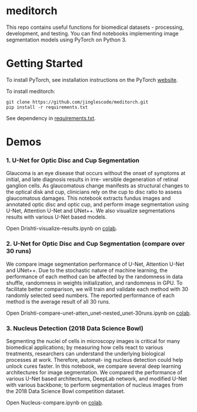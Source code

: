 # meditorch

This repo contains useful functions for biomedical datasets - processing, development, and testing. You can find notebooks implementing image segmentation models using PyTorch on Python 3.

# Getting Started

To install PyTorch, see installation instructions on the PyTorch [website](https://pytorch.org/).

To install meditorch:
```
git clone https://github.com/jinglescode/meditorch.git
pip install -r requirements.txt
```

See dependency in [requirements.txt](https://github.com/jinglescode/meditorch/blob/master/requirements.txt).

# Demos

### 1. U-Net for Optic Disc and Cup Segmentation

Glaucoma is an eye disease that occurs without the onset of symptoms at initial, and late diagnosis results in irre- versible degeneration of retinal ganglion cells. As glaucomatous change manifests as structural changes to the optical disk and cup, clinicians rely on the cup to disc ratio to assess glaucomatous damages. This notebook extracts fundus images and annotated optic disc and optic cup, and perform image segmentation using U-Net, Attention U-Net and UNet++. We also visualize segmentations results with various U-Net based models.

Open Drishti-visualize-results.ipynb on [colab](https://colab.research.google.com/github/jinglescode/meditorch/blob/master/demo/Drishti-visualize-results.ipynb).

### 2. U-Net for Optic Disc and Cup Segmentation (compare over 30 runs)

We compare image segmentation performance of U-Net, Attention U-Net and UNet++. Due to the stochastic nature of machine learning, the performance of each method can be affected by the randomness in data shuffle, randomness in weights initialization, and randomness in GPU. To facilitate better comparison, we will train and validate each method with 30 randomly selected seed numbers. The reported performance of each method is the average result of all 30 runs.

Open Drishti-compare-unet-atten_unet-nested_unet-30runs.ipynb on [colab](https://colab.research.google.com/github/jinglescode/meditorch/blob/master/demo/Drishti-compare-unet-atten_unet-nested_unet-30runs.ipynb).

### 3. Nucleus Detection (2018 Data Science Bowl)

Segmenting the nuclei of cells in microscopy images is critical for many biomedical applications; by measuring how cells react to various treatments, researchers can understand the underlying biological processes at work. Therefore, automat- ing nucleus detection could help unlock cures faster. In this notebook, we compare several deep learning architectures for image segmentation. We compared the performance of various U-Net based architectures, DeepLab network, and modified U-Net with various backbone; to perform segmentation of nucleus images from the 2018 Data Science Bowl competition dataset. 

Open Nucleus-compare.ipynb on [colab](https://colab.research.google.com/github/jinglescode/meditorch/blob/master/demo/Nucleus-compare.ipynb).
